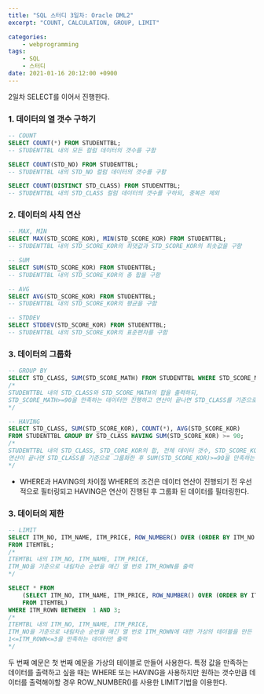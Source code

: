 ```yaml
---
title: "SQL 스터디 3일차: Oracle DML2"
excerpt: "COUNT, CALCULATION, GROUP, LIMIT"

categories:
    - webprogramming
tags:
    - SQL
    - 스터디
date: 2021-01-16 20:12:00 +0900
---
```


2일차 SELECT를 이어서 진행한다.

### 1. 데이터의 열 갯수 구하기

```SQL
-- COUNT
SELECT COUNT(*) FROM STUDENTTBL;
-- STUDENTTBL 내의 모든 컬럼 데이터의 갯수를 구함

SELECT COUNT(STD_NO) FROM STUDENTTBL;
-- STUDENTTBL 내의 STD_NO 컬럼 데이터의 갯수를 구함

SELECT COUNT(DISTINCT STD_CLASS) FROM STUDENTTBL;
-- STUDENTTBL 내의 STD_CLASS 컬럼 데이터의 갯수를 구하되, 중복은 제외
```

### 2. 데이터의 사칙 연산

```SQL
-- MAX, MIN
SELECT MAX(STD_SCORE_KOR), MIN(STD_SCORE_KOR) FROM STUDENTTBL;
-- STUDENTTBL 내의 STD_SCORE_KOR의 최댓값과 STD_SCORE_KOR의 최솟값을 구함

-- SUM
SELECT SUM(STD_SCORE_KOR) FROM STUDENTTBL;
-- STUDENTTBL 내의 STD_SCORE_KOR의 총 합을 구함

-- AVG
SELECT AVG(STD_SCORE_KOR) FROM STUDENTTBL;
-- STUDENTTBL 내의 STD_SCORE_KOR의 평균을 구함

-- STDDEV
SELECT STDDEV(STD_SCORE_KOR) FROM STUDENTTBL;
-- STUDENTTBL 내의 STD_SCORE_KOR의 표준편차를 구함
```

### 3. 데이터의 그룹화

``` SQL
-- GROUP BY 
SELECT STD_CLASS, SUM(STD_SCORE_MATH) FROM STUDENTTBL WHERE STD_SCORE_MATH>=90 GROUP BY STD_CLASS;
/*
STUDENTTBL 내의 STD_CLASS와 STD_SCORE_MATH의 합을 출력하되, 
STD_SCORE_MATH>=90을 만족하는 데이터만 진행하고 연산이 끝나면 STD_CLASS를 기준으로 그룹화
*/

-- HAVING
SELECT STD_CLASS, SUM(STD_SCORE_KOR), COUNT(*), AVG(STD_SCORE_KOR) 
FROM STUDENTTBL GROUP BY STD_CLASS HAVING SUM(STD_SCORE_KOR) >= 90;
/*
STUDENTTBL 내의 STD_CLASS, STD_CORE_KOR의 합, 전체 데이터 갯수, STD_SCORE_KOR의 평균을 출력하되, 
연산이 끝나면 STD_CLASS를 기준으로 그룹화한 후 SUM(STD_SCORE_KOR)>=90을 만족하는 데이터만 출력
*/
```

* WHERE과 HAVING의 차이점
WHERE의 조건은 데이터 연산이 진행되기 전 우선적으로 필터링되고 HAVING은 연산이 진행된 후 그룹화 된 데이터를 필터링한다.  

### 3. 데이터의 제한

```SQL
-- LIMIT
SELECT ITM_NO, ITM_NAME, ITM_PRICE, ROW_NUMBER() OVER (ORDER BY ITM_NO DESC) ITM_ROWN 
FROM ITEMTBL;
/*
ITEMTBL 내의 ITM_NO, ITM_NAME, ITM_PRICE, 
ITM_NO을 기준으로 내림차순 순번을 매긴 열 번호 ITM_ROWN를 출력
*/

SELECT * FROM 
    (SELECT ITM_NO, ITM_NAME, ITM_PRICE, ROW_NUMBER() OVER (ORDER BY ITM_NO DESC) ITM_ROWN 
    FROM ITEMTBL)
WHERE ITM_ROWN BETWEEN  1 AND 3;
/*
ITEMTBL 내의 ITM_NO, ITM_NAME, ITM_PRICE, 
ITM_NO을 기준으로 내림차순 순번을 매긴 열 번호 ITM_ROWN에 대한 가상의 테이블을 만든 뒤
1<=ITM_ROWN<=3을 만족하는 데이터만 출력
*/
```

두 번째 예문은 첫 번째 예문을 가상의 테이블로 만들어 사용한다. 특정 값을 만족하는 데이터를 출력하고 싶을 때는 WHERE 또는 HAVING을 사용하지만 원하는 갯수만큼 데이터를 출력해야할 경우 ROW_NUMBER()를 사용한 LIMIT기법을 이용한다.
